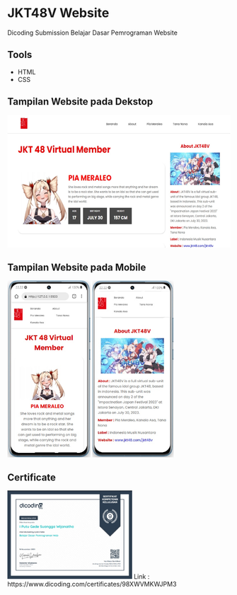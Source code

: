 # JKT48V Website
Dicoding Submission Belajar Dasar Pemrograman Website

## Tools
- HTML
- CSS

## Tampilan Website pada Dekstop
 <img src="img/website_tampilan.jpg" alt="Gambar 1" height="300"/> 

## Tampilan Website pada Mobile
  <img src="img/website_mobile_1.jpg" alt="Gambar 1" height="400"/>  <img src="img/website_mobile_2.jpg" alt="Gambar 1" height="400"/> 

## Certificate
 <img src="img/certificate.jpg" alt="Gambar 1" height="200"/> 
  Link : https://www.dicoding.com/certificates/98XWVMKWJPM3
